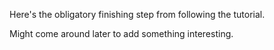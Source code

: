 Here's the obligatory finishing step from following the tutorial.

Might come around later to add something interesting.
